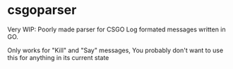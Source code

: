 # csgoparser
Very WIP: Poorly made parser for CSGO Log formated messages written in GO.

Only works for "Kill" and "Say" messages, You probably don't want to use this for anything in its current state
